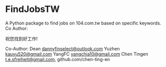 # FindJobsTW
A Python package to find jobs on 104.com.tw based on specific keywords.
Co Author:

祝您找到好工作!




Co-Author:
Dean  dannyfinselect@outlook.com
Yuzhen kauyu520@gmail.com
YangFC yangchia10@gmail.com
Chen Tingen t.e.sfreiheit@gmail.com, github.com/chen-ting-en